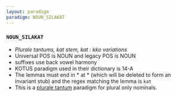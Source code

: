 ```yaml
---
layout: paradigm
paradigm: NOUN_SILAKAT
---
```

### ` NOUN_SILAKAT `

* _Plurale tantums, kat stem, kat : kko variations_
* Universal POS is NOUN and legacy POS is NOUN
* suffixes use back vowel harmony
* KOTUS paradigm used in their dictionary is 14-A
* The lemmas must end in * at * (which will be deleted to form an invariant stub) and the regex matching the lemma is ` kat `
* This is a [plurale tantum](https://en.wikipedia.org/wiki/Plurale_tantum) paradigm for plural only nominals.
